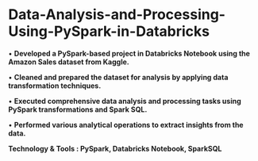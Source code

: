 # Data-Analysis-and-Processing-Using-PySpark-in-Databricks

• **Developed a PySpark-based project in Databricks Notebook using the Amazon Sales dataset from Kaggle.**

• **Cleaned and prepared the dataset for analysis by applying data transformation techniques.**

• **Executed comprehensive data analysis and processing tasks using PySpark transformations and Spark SQL.**

• **Performed various analytical operations to extract insights from the data.**

**Technology & Tools : PySpark, Databricks Notebook, SparkSQL**
